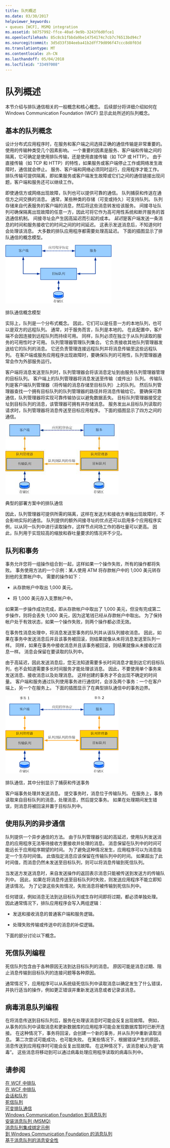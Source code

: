 ```yaml
---
title: 队列概述
ms.date: 03/30/2017
helpviewer_keywords:
- queues [WCF], MSMQ integration
ms.assetid: b8757992-ffce-40ad-9e9b-3243f6d0fce1
ms.openlocfilehash: 85c8cb1fbbda9be14754174c7cb7c76513bd94c7
ms.sourcegitcommit: 3d5d33f384eeba41b2dff79d096f47ccc8d8f03d
ms.translationtype: MT
ms.contentlocale: zh-CN
ms.lasthandoff: 05/04/2018
ms.locfileid: "33497008"
---
```

# <a name="queues-overview"></a>队列概述
本节介绍与排队通信相关的一般概念和核心概念。 后续部分将详细介绍如何在 Windows Communication Foundation (WCF) 显示此处所述的队列概念。  
  
## <a name="basic-queuing-concepts"></a>基本的队列概念  
 设计分布式应用程序时，在服务和客户端之间选择正确的通信传输是非常重要的。 使用的传输种类受几个因素影响。 一个重要的因素是服务、客户端和传输之间的隔离，它可确定是使用排队传输，还是使用直接传输（如 TCP 或 HTTP）。 由于直接传输（如 TCP 和 HTTP）的特性，如果服务或客户端停止工作或网络发生故障时，通信就会停止。 服务、客户端和网络必须同时运行，应用程序才能工作。 排队传输可提供隔离，即如果服务或客户端发生故障或它们之间的通信链接出现问题，客户端和服务还可以继续工作。  
  
 即使通信方或网络出现故障，队列也可以提供可靠的通信。 队列捕获和传送在通信方之间交换的消息。 通常，某些种类的存储（可变或持久）可支持队列。 队列存储来自代表服务的客户端的消息，然后将这些消息转发给该服务。 间接寻址队列可确保隔离出现故障的任意一方，因此可将它作为高可用性系统和断开服务的首选通信机制。 间接寻址会产生因高延迟而引起的成本。 *延迟*是客户端发送一条消息的时间和服务接收它的时间之间的时间延迟。 这表示发送消息后，不知道何时会处理该消息。 大多数的排队应用程序都需要处理高延迟。 下面的插图显示了排队通信的概念模型。  
  
 ![排队通信的模型](../../../../docs/framework/wcf/feature-details/media/qconceptual-figure1c.gif "QConceptual Figure1c")  
  
 排队通信概念模型  
  
 实际上，队列是一个分布式概念。 因此，它们可以是任意一方的本地队列，也可以是双方的远程队列。 通常，对于服务而言，队列是本地的。 在此配置中，客户端不会因连接到远程队列而持续可用。 同样，队列必须在独立于从队列读取的服务的可用性时才可用。 队列管理器管理队列集合。 它负责接收其他队列管理器发送给它的队列的消息。 它还负责管理连接远程队列并将消息传输至这些远程队列。 在客户端或服务应用程序出现故障时，要确保队列的可用性，队列管理器通常会作为外部服务运行。  
  
 客户端将消息发送至队列时，队列管理器会将该消息定址到由服务队列管理器管理的目标队列。 客户端上的队列管理器将消息发送至传输（或传出）队列。 传输队列是客户端队列管理器（将传输的消息存储至目标队列）上的队列。 然后队列管理器查找一个拥有目标队列的队列管理器的路径并将消息传输给它。 要确保可靠通信，队列管理器将实现可靠传输协议以避免数据丢失。 目标队列管理器接受定址到目标队列的消息，该管理器可拥有并存储消息。 服务发出从目标队列读取的请求时，队列管理器将消息传送至目标应用程序。 下面的插图显示了四方之间的通信。  
  
 ![排队应用程序关系图](../../../../docs/framework/wcf/feature-details/media/distributed-queue-figure.jpg "分布式队列图")  
  
 典型的部署方案中的排队通信  
  
 因此，队列管理器可提供所需的隔离，这样在发送方和接收方单独出现故障时，不会影响实际的通信。 队列提供的额外间接寻址的优点还可以启用多个应用程序实例，以从同一队列中进行读取操作，这样节点间场工作的吞吐量可以更高。 因此，队列用于实现较高的缩放和吞吐量要求的情况并不少见。  
  
## <a name="queues-and-transactions"></a>队列和事务  
 事务允许您将一组操作组合到一起，这样如果一个操作失败，所有的操作都将失败。 事务使用方法的一个示例：某人使用 ATM 将存款帐户中的 1,000 美元转存到他的支票帐户中。 需要的操作如下：  
  
-   从存款帐户中取出 1,000 美元。  
  
-   将 1,000 美元存入支票帐户中。  
  
 如果第一步操作成功完成，即从存款帐户中取出了 1,000 美元，但没有完成第二步操作，则将会丢失 1,000 美元，因为这笔钱已经从存款帐户中取出。 为了保持帐户处于有效状态，如果一个操作失败，则两个操作都必须无效。  
  
 在事务性消息处理中，将消息发送至事务的队列并从该队列接收消息。 因此，如果在事务中发送消息后并且该事务被回滚，则结果就像从未将消息发送至队列一样。 同样，如果在事务中接收消息并且该事务被回滚，则结果就像从未接收过消息一样。 消息会保留在要读取的队列中。  
  
 由于高延迟，因此发送消息后，您无法知道需要多长时间消息才能到达它的目标队列，也不会知道需要多长时间服务才能处理该消息。 因此，不要使用单个事务来发送消息、接收消息以及处理消息。 这样创建的事务才不会出现不确定的时间量。 客户端和服务通过队列使用事务进行通信时，会涉及两个事务：一个在客户端上，另一个在服务上。 下面的插图显示了在典型排队通信中的事务边界。  
  
 ![与事务的队列](../../../../docs/framework/wcf/feature-details/media/qwithtransactions-figure3.gif "QWithTransactions Figure3")  
  
 排队通信，其中分别显示了捕获和传送事务  
  
 客户端事务处理并发送消息。 提交事务时，消息位于传输队列。 在服务上，事务读取来自目标队列的消息，处理消息，然后提交事务。 如果在处理期间发生错误，则消息将被回滚并置于目标队列中。  
  
## <a name="asynchronous-communication-using-queues"></a>使用队列的异步通信  
 队列提供一个异步通信的方法。 由于队列管理器引起的高延迟，使用队列发送消息的应用程序无法等待接收方要接收并处理的消息。 消息保留在队列中的时间可能远长于应用程序期望的时间。 为了避免这种情况发生，应用程序可以为消息指定一个生存时间值。 此值指定消息应该保留在传输队列中的时间。 如果超出了此时间值，而消息仍然未发送至目标队列，则可以将消息传输到死信队列。  
  
 当发送方发送消息时，来自发送操作的返回表示消息只能被传送到发送方的传输队列中。 因此，如果在将消息传送至目标队列时失败，则发送应用程序不能立即知道该情况。 为了记录这些失败情况，失败消息将被传输到死信队列中。  
  
 任何错误，例如消息无法到达目标队列或生存时间即将过期，都必须单独处理。 因此通常情况下，排队应用程序会写入两组逻辑：  
  
-   发送和接收消息的普通客户端和服务逻辑。  
  
-   处理失败传输或传送中的消息的补偿逻辑。  
  
 下面的部分讨论以下概念。  
  
## <a name="dead-letter-queue-programming"></a>死信队列编程  
 死信队列包含由于各种原因无法到达目标队列的消息。 原因可能是消息过期、阻止消息传输到目标队列的连接问题等各种原因。  
  
 通常情况下，应用程序可以从系统级死信队列中读取消息以确定发生了什么错误，并执行适当的操作，例如更正错误并重新发送消息或者记录该消息。  
  
## <a name="poison-message-queue-programming"></a>病毒消息队列编程  
 在将消息传送到目标队列后，服务在处理该消息时可能会反复出现故障。 例如，从事务的队列中读取消息和更新数据库的应用程序可能会发现数据库暂时已断开连接。 在这种情况下，事务将回滚，会创建一个新的事务，并从队列中重新读取消息。 第二次尝试可能成功，也可能失败。 在某些情况下，根据错误产生的原因，消息传送到应用程序时可能会反复出现故障。 在这种情况下，该消息被认为是“病毒”。 这些消息将移动到可以通过病毒处理应用程序读取的病毒队列中。  
  
## <a name="see-also"></a>请参阅  
 [在 WCF 中排队](../../../../docs/framework/wcf/feature-details/queuing-in-wcf.md)  
 [在 WCF 中排队](../../../../docs/framework/wcf/feature-details/queuing-in-wcf.md)  
 [会话和队列](../../../../docs/framework/wcf/samples/sessions-and-queues.md)  
 [死信队列](../../../../docs/framework/wcf/samples/dead-letter-queues.md)  
 [可变排队通信](../../../../docs/framework/wcf/samples/volatile-queued-communication.md)  
 [Windows Communication Foundation 到消息队列](../../../../docs/framework/wcf/samples/wcf-to-message-queuing.md)  
 [安装消息队列 (MSMQ)](../../../../docs/framework/wcf/samples/installing-message-queuing-msmq.md)  
 [消息队列集成绑定示例](http://msdn.microsoft.com/library/997d11cb-f2c5-4ba0-9209-92843d4d0e1a)  
 [到 Windows Communication Foundation 的消息队列](../../../../docs/framework/wcf/samples/message-queuing-to-wcf.md)  
 [基于消息队列的消息安全性](../../../../docs/framework/wcf/samples/message-security-over-message-queuing.md)
